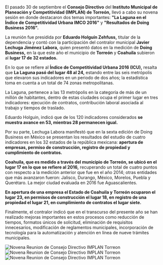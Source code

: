 
El pasado 30 de septiembre el **Consejo Directivo** del **Instituto Municipal de Planeación y Competitividad (IMPLAN) de Torreón,** llevó a cabo su novena sesión en donde destacaron dos temas importantes: **"La Laguna en el Índice de Competitividad Urbana IMCO 2016"** y **"Resultados de Doing Business 2016".**

La reunión fue presidida por **Eduardo Holguín Zehfuss,** titular de la dependencia y contó con la participación del contralor municipal **Javier Lechuga Jiménez Labora,** quien presentó datos en la medición de **Doing Business,** en la que este año el municipio de **Torreón** y **Coahuila** subieron al **lugar 17 de 32 estados.**

En lo que se refiere al **Índice de Competitividad Urbana 2016 (ICU),** resalta que **La Laguna pasó del lugar 48 al 24,** estando entre las seis metrópolis que elevaron sus indicadores en un periodo de dos años; la estadística toma en cuenta a un total de 74 zonas metropolitanas.

La Laguna, pertenece a las 13 metrópolis en la categoría de más de un millón de habitantes, dentro de estas ciudades ocupa el primer lugar en tres indicadores: ejecución de contratos, contribución laboral asociada al trabajo y tiempos de traslado.

Eduardo Holguin, indicó que de los 120 indicadores considerados **se muestra avance en 53, mientras 28 permanecen igual.**

Por su parte, Lechuga Labora manifestó que en la sexta edición de Doing Business en México se presentan los resultados del estudio de cuatro indicadores en los 32 estados de la república mexicana: **apertura de empresas, permiso de construcción, registro de propiedad y cumplimiento de contratos.**

**Coahuila, que es medido a través del municipio de Torreón, se ubicó en el lugar 17 en lo que se refiere al 2016,** recuperando un total de cuatro puntos con respecto a la medición anterior que fue en el año 2014; otras entidades que más avanzaron fueron: Jalisco, Durango, México, Morelos, Puebla y Querétaro. La mejor ciudad evaluada en 2016 fue Aguascalientes.

**En apertura de una empresa el Estado de Coahuila y Torreón ocuparon el lugar 23, en permisos de construcción el lugar 18, en registro de una propiedad el lugar 21, en cumplimiento de contratos el lugar siete.**

Finalmente, el contralor indicó que en el transcurso del presente año se han realizado mejoras importantes en estos procesos como reducción de tiempos, formatos únicos de solicitud, eliminación de requisitos innecesarios, modificación de reglamentos municipales, incorporación de tecnología para la automatización y atención en línea de nueve trámites municipales.

<img class="img-responsive" src="2016-09-30-sesion-ordinaria/foto-1.jpg" alt="Novena Reunion de Consejo Directivo IMPLAN Torreon">

<img class="img-responsive" src="2016-09-30-sesion-ordinaria/foto-2.jpg" alt="Novena Reunion de Consejo Directivo IMPLAN Torreon">

<img class="img-responsive" src="2016-09-30-sesion-ordinaria/foto-3.jpg" alt="Novena Reunion de Consejo Directivo IMPLAN Torreon">
